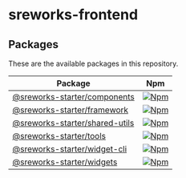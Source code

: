 # sreworks-frontend

## Packages
These are the available packages in this repository.

| Package                                                   | Npm |
|-----------------------------------------------------------|-----|
| [@sreworks-starter/components](./packages/components)     | [![Npm](https://img.shields.io/npm/v/@sreworks-starter/components)](https://www.npmjs.com/package/@sreworks-starter/components) |
| [@sreworks-starter/framework](./packages/framework)       | [![Npm](https://img.shields.io/npm/v/@sreworks-starter/framework)](https://www.npmjs.com/package/@sreworks-starter/framework) |
| [@sreworks-starter/shared-utils](./packages/shared-utils) | [![Npm](https://img.shields.io/npm/v/@sreworks-starter/shared-utils)](https://www.npmjs.com/package/@sreworks-starter/shared-utils) |
| [@sreworks-starter/tools](./packages/tools)               | [![Npm](https://img.shields.io/npm/v/@sreworks-starter/tools)](https://www.npmjs.com/package/@sreworks-starter/tools) |
| [@sreworks-starter/widget-cli](./packages/widget-cli)     | [![Npm](https://img.shields.io/npm/v/@sreworks-starter/widget-cli)](https://www.npmjs.com/package/@sreworks-starter/widget-cli) |
| [@sreworks-starter/widgets](./packages/widgets)           | [![Npm](https://img.shields.io/npm/v/@sreworks-starter/widgets)](https://www.npmjs.com/package/@sreworks-starter/widgets) |
